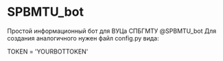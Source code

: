 # SPBMTU_bot
Простой информационный бот для ВУЦа СПБГМТУ @SPBMTU_bot
Для создания аналогичного нужен файл config.py вида:

TOKEN = 'YOURBOTTOKEN'

